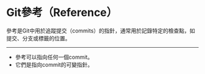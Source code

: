 # Git參考（Reference）

參考是Git中用於追蹤提交（commits）的指針，通常用於記錄特定的檢查點，如提交、分支或標籤的位置。

***

* 參考可以指向任何一個commit。
* 它們是指向commit的可變指針。

